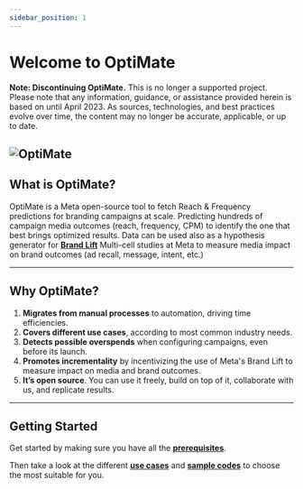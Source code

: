```yaml
---
sidebar_position: 1
---
```


# Welcome to OptiMate

**Note: Discontinuing OptiMate.** This is no longer a supported project. Please note that any information, guidance, or assistance provided herein is based on until April 2023. As sources, technologies, and best practices evolve over time, the content may no longer be accurate, applicable, or up to date.

![OptiMate](\img\OptiMate-social-card.png)
---
## What is OptiMate?
OptiMate is a Meta open-source tool to fetch Reach & Frequency predictions for branding campaigns at scale. Predicting hundreds of campaign media outcomes (reach, frequency, CPM) to identify the one that best brings optimized results. Data can be used also as a hypothesis generator for **[Brand Lift](https://www.facebook.com/business/help/1693381447650068?id=546437386202686)** Multi-cell studies at Meta to measure media impact on brand outcomes (ad recall, message, intent, etc.)

---

## Why OptiMate?

1. **Migrates from manual processes** to automation, driving time efficiencies.
2. **Covers different use cases**, according to most common industry needs.​
3. **Detects possible overspends** when configuring campaigns, even before its launch.
4. **Promotes incrementality** by incentivizing the use of Meta's Brand Lift to measure impact on media and brand outcomes.​
5. **It’s open source**. You can use it freely, build on top of it, collaborate with us, and replicate results.  ​

---

## Getting Started

Get started by making sure you have all the **[prerequisites](https://github.com/fbsamples/OptiMate/blob/main/credentials/Guide%20Marketing%20API%20ENG%202021.pdf)**.

Then take a look at the different **[use cases](/docs/GettingStarted/Usage)** and **[sample codes](https://github.com/fbsamples/OptiMate/tree/main/codes)** to choose the most suitable for you.
